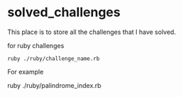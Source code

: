 # solved_challenges
This place is to store all the challenges that I have solved.

for ruby challenges 
```
ruby ./ruby/challenge_name.rb
```
For example

ruby ./ruby/palindrome_index.rb

